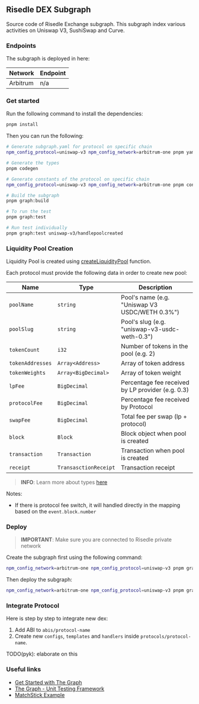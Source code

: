 ## Risedle DEX Subgraph

Source code of Risedle Exchange subgraph. This subgraph index various
activities on Uniswap V3, SushiSwap and Curve.

### Endpoints

The subgraph is deployed in here:

| Network  | Endpoint |
| -------- | -------- |
| Arbitrum | n/a      |

### Get started

Run the following command to install the dependencies:

```bash
pnpm install
```

Then you can run the following:

```sh
# Generate subgraph.yaml for protocol on specific chain
npm_config_protocol=uniswap-v3 npm_config_network=arbitrum-one pnpm yamlgen

# Generate the types
pnpm codegen

# Generate constants of the protocol on specific chain
npm_config_protocol=uniswap-v3 npm_config_network=arbitrum-one pnpm constgen

# Build the subgraph
pnpm graph:build

# To run the test
pnpm graph:test

# Run test individually
pnpm graph:test uniswap-v3/handlepoolcreated
```

### Liquidity Pool Creation

Liquidity Pool is created using
[createLiquidityPool](./shared/entities/createLiquidityPool.ts) function.

Each protocol must provide the following data in order to create new pool:

| Name             | Type                  | Description                                       |
| ---------------- | --------------------- | ------------------------------------------------- |
| `poolName`       | `string`              | Pool's name (e.g. "Uniswap V3 USDC/WETH 0.3%")    |
| `poolSlug`       | `string`              | Pool's slug (e.g. "uniswap-v3-usdc-weth-0.3")     |
| `tokenCount`     | `i32`                 | Number of tokens in the pool (e.g. 2)             |
| `tokenAddresses` | `Array<Address>`      | Array of token address                            |
| `tokenWeights`   | `Array<BigDecimal>`   | Array of token weight                             |
| `lpFee`          | `BigDecimal`          | Percentage fee received by LP provider (e.g. 0.3) |
| `protocolFee`    | `BigDecimal`          | Percentage fee received by Protocol               |
| `swapFee`        | `BigDecimal`          | Total fee per swap (lp + protocol)                |
| `block`          | `Block`               | Block object when pool is created                 |
| `transaction`    | `Transaction`         | Transaction when pool is created                  |
| `receipt`        | `TransasctionReceipt` | Transaction receipt                               |

> **INFO**: Learn more about types
> [here](https://thegraph.com/docs/en/developing/assemblyscript-api/#ethereum-api)

Notes:

-   If there is protocol fee switch, it will handled directly in the mapping
    based on the `event.block.number`

### Deploy

> **IMPORTANT**: Make sure you are connected to Risedle private network

Create the subgraph first using the following command:

```sh
npm_config_network=arbitrum-one npm_config_protocol=uniswap-v3 pnpm graph:create
```

Then deploy the subgraph:

```sh
npm_config_network=arbitrum-one npm_config_protocol=uniswap-v3 pnpm graph:deploy
```

### Integrate Protocol

Here is step by step to integrate new dex:

1. Add ABI to `abis/protocol-name`
2. Create new `configs`, `templates` and `handlers` inside
   `protocols/protocol-name`.

TODO(pyk): elaborate on this

### Useful links

-   [Get Started with The Graph](https://thegraph.com/docs/en/)
-   [The Graph - Unit Testing Framework](https://thegraph.com/docs/en/developer/matchstick/)
-   [MatchStick Example](https://github.com/LimeChain/demo-subgraph#readme)
